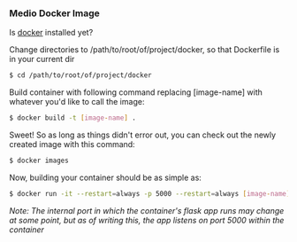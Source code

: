 ### Medio Docker Image

Is [docker](https://docs.docker.com/) installed yet?

Change directories to /path/to/root/of/project/docker, so that Dockerfile is in your current dir
```bash
$ cd /path/to/root/of/project/docker
```

Build container with following command replacing [image-name] with whatever you'd like to call the image:

```bash
$ docker build -t [image-name] .
```

Sweet! So as long as things didn't error out, you can check out the newly created image with this command:

```bash
$ docker images
```

Now, building your container should be as simple as:
```bash
$ docker run -it --restart=always -p 5000 --restart=always [image-name]
```

*Note: The internal port in which the container's flask app runs may change at some point, but as of writing this, the app listens on port 5000 within the container*
